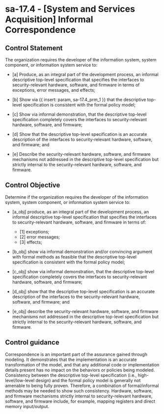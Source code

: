 # sa-17.4 - \[System and Services Acquisition\] Informal Correspondence

## Control Statement

The organization requires the developer of the information system, system component, or information system service to:

- \[a\] Produce, as an integral part of the development process, an informal descriptive top-level specification that specifies the interfaces to security-relevant hardware, software, and firmware in terms of exceptions, error messages, and effects;

- \[b\] Show via {{ insert: param, sa-17.4_prm_1 }} that the descriptive top-level specification is consistent with the formal policy model;

- \[c\] Show via informal demonstration, that the descriptive top-level specification completely covers the interfaces to security-relevant hardware, software, and firmware;

- \[d\] Show that the descriptive top-level specification is an accurate description of the interfaces to security-relevant hardware, software, and firmware; and

- \[e\] Describe the security-relevant hardware, software, and firmware mechanisms not addressed in the descriptive top-level specification but strictly internal to the security-relevant hardware, software, and firmware.

## Control Objective

Determine if the organization requires the developer of the information system, system component, or information system service to:

- \[a_obj\] produce, as an integral part of the development process, an informal descriptive top-level specification that specifies the interfaces to security-relevant hardware, software, and firmware in terms of:

  - \[1\] exceptions;
  - \[2\] error messages;
  - \[3\] effects;

- \[b_obj\] show via informal demonstration and/or convincing argument with formal methods as feasible that the descriptive top-level specification is consistent with the formal policy model;

- \[c_obj\] show via informal demonstration, that the descriptive top-level specification completely covers the interfaces to security-relevant hardware, software, and firmware;

- \[d_obj\] show that the descriptive top-level specification is an accurate description of the interfaces to the security-relevant hardware, software, and firmware; and

- \[e_obj\] describe the security-relevant hardware, software, and firmware mechanisms not addressed in the descriptive top-level specification but strictly internal to the security-relevant hardware, software, and firmware.

## Control guidance

Correspondence is an important part of the assurance gained through modeling. It demonstrates that the implementation is an accurate transformation of the model, and that any additional code or implementation details present has no impact on the behaviors or policies being modeled. Consistency between the descriptive top-level specification (i.e., high-level/low-level design) and the formal policy model is generally not amenable to being fully proven. Therefore, a combination of formal/informal methods may be needed to show such consistency. Hardware, software, and firmware mechanisms strictly internal to security-relevant hardware, software, and firmware include, for example, mapping registers and direct memory input/output.
